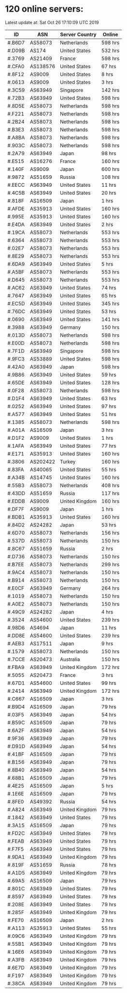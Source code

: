 # 120 online servers:

Latest update at: Sat Oct 26 17:10:09 UTC 2019

| ID | ASN | Server Country | Online |
| -- | --- | -------------- | ------ |
| #.B6D7 | AS58073 | Netherlands | 598 hrs |
| #.D09B | AS174 | United States | 532 hrs |
| #.3769 | AS21409 | France | 598 hrs |
| #.CFA0 | AS138576 | United States | 67 hrs |
| #.8F12 | AS9009 | United States | 8 hrs |
| #.0613 | AS9009 | United States | 3 hrs |
| #.3C59 | AS63949 | Singapore | 142 hrs |
| #.72B3 | AS63949 | United States | 598 hrs |
| #.8D5E | AS58073 | Netherlands | 598 hrs |
| #.F221 | AS58073 | Netherlands | 598 hrs |
| #.2B24 | AS58073 | Netherlands | 598 hrs |
| #.B3E3 | AS58073 | Netherlands | 598 hrs |
| #.A8BA | AS58073 | Netherlands | 598 hrs |
| #.903C | AS58073 | Netherlands | 598 hrs |
| #.2A79 | AS63949 | Japan | 98 hrs |
| #.E515 | AS16276 | France | 160 hrs |
| #.140F | AS9009 | Japan | 600 hrs |
| #.9872 | AS51659 | Russia | 108 hrs |
| #.EECC | AS63949 | United States | 11 hrs |
| #.4C5B | AS63949 | United States | 20 hrs |
| #.818F | AS16509 | Japan | 1 hrs |
| #.AFDE | AS35913 | United States | 160 hrs |
| #.995E | AS35913 | United States | 160 hrs |
| #.E4DA | AS63949 | United States | 2 hrs |
| #.19CA | AS58073 | Netherlands | 553 hrs |
| #.6364 | AS58073 | Netherlands | 553 hrs |
| #.02E7 | AS58073 | Netherlands | 553 hrs |
| #.8E29 | AS58073 | Netherlands | 553 hrs |
| #.6DA9 | AS63949 | United States | 5 hrs |
| #.A5BF | AS58073 | Netherlands | 553 hrs |
| #.D645 | AS58073 | Netherlands | 553 hrs |
| #.AC62 | AS63949 | United States | 74 hrs |
| #.7647 | AS63949 | United States | 65 hrs |
| #.EC5D | AS63949 | United States | 345 hrs |
| #.76DC | AS63949 | United States | 53 hrs |
| #.0690 | AS63949 | United States | 141 hrs |
| #.3988 | AS63949 | Germany | 150 hrs |
| #.013D | AS58073 | Netherlands | 598 hrs |
| #.E00D | AS58073 | Netherlands | 598 hrs |
| #.7F1D | AS63949 | Singapore | 598 hrs |
| #.9FC3 | AS53889 | United States | 598 hrs |
| #.42A0 | AS63949 | Japan | 598 hrs |
| #.9B86 | AS63949 | United States | 59 hrs |
| #.65DE | AS63949 | United States | 128 hrs |
| #.0F28 | AS58073 | Netherlands | 598 hrs |
| #.D1F4 | AS63949 | United States | 63 hrs |
| #.0252 | AS63949 | United States | 97 hrs |
| #.A577 | AS63949 | United States | 51 hrs |
| #.1385 | AS58073 | Netherlands | 598 hrs |
| #.A01A | AS16509 | Japan | 3 hrs |
| #.D1F2 | AS9009 | United States | 1 hrs |
| #.1AFA | AS63949 | United States | 77 hrs |
| #.E171 | AS35913 | United States | 160 hrs |
| #.3806 | AS202422 | Turkey | 160 hrs |
| #.83FA | AS40065 | United States | 55 hrs |
| #.A34B | AS14745 | United States | 160 hrs |
| #.55B3 | AS58073 | Netherlands | 408 hrs |
| #.43DD | AS51659 | Russia | 117 hrs |
| #.EDDB | AS9009 | United Kingdom | 160 hrs |
| #.DF7F | AS9009 | Japan | 1 hrs |
| #.BDB1 | AS35913 | United States | 160 hrs |
| #.84D2 | AS24282 | Japan | 53 hrs |
| #.6D70 | AS58073 | Netherlands | 156 hrs |
| #.537D | AS58073 | Netherlands | 150 hrs |
| #.8C67 | AS51659 | Russia | 2 hrs |
| #.D736 | AS58073 | Netherlands | 150 hrs |
| #.B7EE | AS58073 | Netherlands | 299 hrs |
| #.9AC4 | AS58073 | Netherlands | 150 hrs |
| #.B914 | AS58073 | Netherlands | 150 hrs |
| #.E0CF | AS63949 | Germany | 264 hrs |
| #.1019 | AS58073 | Netherlands | 150 hrs |
| #.A0E2 | AS58073 | Netherlands | 150 hrs |
| #.49C9 | AS24282 | Japan | 4 hrs |
| #.3524 | AS54600 | United States | 239 hrs |
| #.98D6 | AS4694 | Japan | 11 hrs |
| #.DD8E | AS54600 | United States | 239 hrs |
| #.AEB3 | AS17511 | Japan | 9 hrs |
| #.1579 | AS58073 | Netherlands | 150 hrs |
| #.7CCE | AS20473 | Australia | 150 hrs |
| #.FBA9 | AS63949 | United Kingdom | 172 hrs |
| #.5055 | AS20473 | France | 3 hrs |
| #.67D1 | AS54600 | United States | 99 hrs |
| #.2414 | AS63949 | United Kingdom | 172 hrs |
| #.C667 | AS16509 | Japan | 3 hrs |
| #.B9D4 | AS16509 | Japan | 79 hrs |
| #.03F5 | AS63949 | Japan | 54 hrs |
| #.B59C | AS16509 | Japan | 79 hrs |
| #.6A2F | AS63949 | Japan | 54 hrs |
| #.9F36 | AS63949 | Japan | 79 hrs |
| #.D91D | AS63949 | Japan | 54 hrs |
| #.41BF | AS16509 | Japan | 79 hrs |
| #.B156 | AS63949 | Japan | 79 hrs |
| #.8B40 | AS63949 | Japan | 54 hrs |
| #.68B1 | AS16509 | Japan | 79 hrs |
| #.4E25 | AS16509 | Japan | 5 hrs |
| #.1E6E | AS16509 | Japan | 79 hrs |
| #.8FE0 | AS49392 | Russia | 54 hrs |
| #.A824 | AS63949 | United Kingdom | 79 hrs |
| #.1842 | AS63949 | United States | 79 hrs |
| #.3A15 | AS16509 | Japan | 79 hrs |
| #.FD2C | AS63949 | United States | 79 hrs |
| #.FEAB | AS63949 | United States | 79 hrs |
| #.F7F5 | AS63949 | United States | 79 hrs |
| #.9DA1 | AS63949 | United Kingdom | 79 hrs |
| #.819F | AS51659 | Russia | 78 hrs |
| #.A1D5 | AS63949 | United Kingdom | 79 hrs |
| #.69A5 | AS16509 | Japan | 79 hrs |
| #.801C | AS63949 | United States | 79 hrs |
| #.8597 | AS63949 | United States | 79 hrs |
| #.208E | AS63949 | United States | 79 hrs |
| #.285F | AS63949 | United Kingdom | 79 hrs |
| #.FE70 | AS16509 | Japan | 2 hrs |
| #.A113 | AS35913 | United States | 55 hrs |
| #.09C6 | AS63949 | United Kingdom | 79 hrs |
| #.55B1 | AS63949 | United Kingdom | 79 hrs |
| #.16E6 | AS63949 | United Kingdom | 79 hrs |
| #.A3FB | AS63949 | United Kingdom | 79 hrs |
| #.6E7D | AS63949 | United Kingdom | 79 hrs |
| #.F197 | AS63949 | United Kingdom | 79 hrs |
| #.38CA | AS63949 | United Kingdom | 79 hrs |

